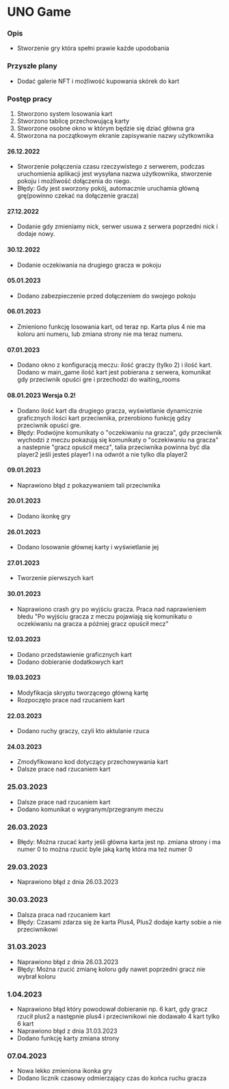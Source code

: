 # UNO Game
### Opis
- Stworzenie gry która spełni prawie każde upodobania
### Przyszłe plany
- Dodać galerie NFT i możliwość kupowania skórek do kart

### Postęp pracy 
1. Stworzono system losowania kart
2. Stworzono tablicę przechowującą karty
3. Stworzone osobne okno w którym będzie się dziać główna gra
4. Stworzona na początkowym ekranie zapisywanie nazwy użytkownika
#### 26.12.2022
- Stworzenie połączenia czasu rzeczywistego z serwerem, podczas uruchomienia aplikacji jest wysyłana nazwa użytkownika, stworzenie pokoju i możliwość dołączenia do niego.
- Błędy: Gdy jest sworzony pokój, automacznie uruchamia główną grę(powinno czekać na dołączenie gracza)

#### 27.12.2022
- Dodanie gdy zmieniamy nick, serwer usuwa z serwera poprzedni nick i dodaje nowy.

#### 30.12.2022
- Dodanie oczekiwania na drugiego gracza w pokoju
#### 05.01.2023
- Dodano zabezpieczenie przed dołączeniem do swojego pokoju
#### 06.01.2023
- Zmieniono funkcję losowania kart, od teraz np. Karta plus 4 nie ma koloru ani numeru, lub zmiana strony nie ma teraz numeru.
#### 07.01.2023
- Dodano okno z konfiguracją meczu: ilość graczy (tylko 2) i ilość kart. Dodano w main_game ilość kart jest pobierana z serwera, komunikat gdy przeciwnik opuści gre i przechodzi do waiting_rooms
#### 08.01.2023 Wersja 0.2!
- Dodano ilość kart dla drugiego gracza, wyświetlanie dynamicznie graficznych ilości kart przeciwnika, przerobiono funkcję gdzy przeciwnik opuści gre.
- Błędy: Podwójne komunikaty o "oczekiwaniu na gracza", gdy przeciwnik wychodzi z meczu pokazują się komunikaty o "oczekiwaniu na gracza" a nastepnie "gracz opuścił mecz", talia przeciwnika powinna być dla player2 jeśli jesteś player1 i na odwrót a nie tylko dla player2
#### 09.01.2023
- Naprawiono błąd z pokazywaniem tali przeciwnika
#### 20.01.2023
- Dodano ikonkę gry
#### 26.01.2023
- Dodano losowanie głównej karty i wyświetlanie jej
#### 27.01.2023
- Tworzenie pierwszych kart
#### 30.01.2023
- Naprawiono crash gry po wyjściu gracza. Praca nad naprawieniem błedu "Po wyjściu gracza z meczu pojawiają się komunikatu o oczekiwaniu na gracza a póżniej gracz opuścił mecz"
#### 12.03.2023
- Dodano przedstawienie graficznych kart
- Dodano dobieranie dodatkowych kart 
#### 19.03.2023
- Modyfikacja skryptu tworzącego główną kartę
- Rozpoczęto prace nad rzucaniem kart
#### 22.03.2023
- Dodano ruchy graczy, czyli kto aktulanie rzuca
#### 24.03.2023
- Zmodyfikowano kod dotyczący przechowywania kart
- Dalsze prace nad rzucaniem kart
### 25.03.2023
- Dalsze prace nad rzucaniem kart
- Dodano komunikat o wygranym/przegranym meczu
### 26.03.2023
- Błędy: Można rzucać karty jeśli główna karta jest np. zmiana strony i ma numer 0 to można rzucić byle jaką kartę która ma też numer 0
### 29.03.2023
- Naprawiono błąd z dnia 26.03.2023
### 30.03.2023
- Dalsza praca nad rzucaniem kart
- Błędy: Czasami zdarza się że karta Plus4, Plus2 dodaje karty sobie a nie przeciwnikowi
### 31.03.2023
- Naprawiono błąd z dnia 26.03.2023
- Błędy: Można rzucić zmianę koloru gdy nawet poprzedni gracz nie wybrał koloru
### 1.04.2023
- Naprawiono błąd który powodował dobieranie np. 6 kart, gdy gracz rzucił plus2 a następnie plus4 i przeciwnikowi nie dodawało 4 kart tylko 6 kart
- Naprawiono błąd z dnia 31.03.2023
- Dodano funkcję karty zmiana strony
### 07.04.2023
- Nowa lekko zmieniona ikonka gry
- Dodano licznik czasowy odmierzający czas do końca ruchu gracza
